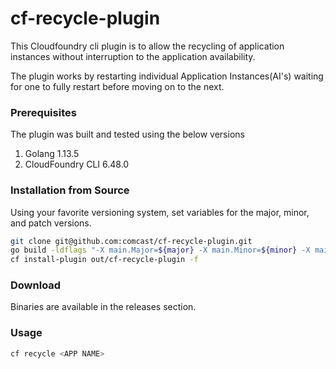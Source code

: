 # cf-recycle-plugin

This Cloudfoundry cli plugin is to allow the recycling of application instances without interruption to the application availability.

The plugin works by restarting individual Application Instances(AI's) waiting for one to fully restart before moving on to the next.

### Prerequisites
The plugin was built and tested using the below versions
1. Golang 1.13.5
2. CloudFoundry CLI 6.48.0

### Installation from Source
Using your favorite versioning system, set variables for the major, minor, and patch versions.
```sh
git clone git@github.com:comcast/cf-recycle-plugin.git
go build -ldflags "-X main.Major=${major} -X main.Minor=${minor} -X main.Patch=${patch}" -o out/cf-recycle-plugin cf_recycle_plugin.go
cf install-plugin out/cf-recycle-plugin -f
```
### Download
Binaries are available in the releases section.

### Usage
```sh
cf recycle <APP NAME>
```
